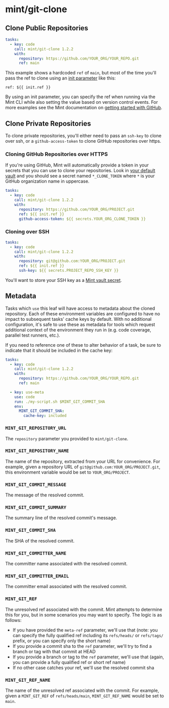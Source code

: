 # mint/git-clone

## Clone Public Repositories

```yaml
tasks:
  - key: code
    call: mint/git-clone 1.2.2
    with:
      repository: https://github.com/YOUR_ORG/YOUR_REPO.git
      ref: main
```

This example shows a hardcoded `ref` of `main`, but most of the time you'll pass the ref to clone using an [init parameter](https://www.rwx.com/docs/mint/init-parameters) like this:

```
ref: ${{ init.ref }}
```

By using an init parameter, you can specify the ref when running via the Mint CLI while also setting the value based on version control events.
For more examples see the Mint documentation on [getting started with GitHub](https://www.rwx.com/docs/mint/getting-started/github).

## Clone Private Repositories

To clone private repositories, you'll either need to pass an `ssh-key` to clone over ssh, or a `github-access-token` to clone GitHub repositories over https.

### Cloning GitHub Repositories over HTTPS

If you're using GitHub, Mint will automatically provide a token in your secrets that you can use to clone your repositories.
Look in [your default vault](https://cloud.rwx.com/mint/deep_link/vaults) and you should see a secret named `*_CLONE_TOKEN` where `*` is your GitHub organization name in uppercase.

```yaml
tasks:
  - key: code
    call: mint/git-clone 1.2.2
    with:
      repository: https://github.com/YOUR_ORG/PROJECT.git
      ref: ${{ init.ref }}
      github-access-token: ${{ secrets.YOUR_ORG_CLONE_TOKEN }}
```

### Cloning over SSH

```yaml
tasks:
  - key: code
    call: mint/git-clone 1.2.2
    with:
      repository: git@github.com:YOUR_ORG/PROJECT.git
      ref: ${{ init.ref }}
      ssh-key: ${{ secrets.PROJECT_REPO_SSH_KEY }}
```

You'll want to store your SSH key as a [Mint vault secret](https://www.rwx.com/docs/mint/vaults).

## Metadata

Tasks which `use` this leaf will have access to metadata about the cloned repository. Each of these environment variables are configured to have no impact to subsequent tasks' cache keys by default. With no additional configuration, it's safe to use these as metadata for tools which request additional context of the environment they run in (e.g. code coverage, parallel test runners, etc.).

If you need to reference one of these to alter behavior of a task, be sure to indicate that it should be included in the cache key:

```yaml
tasks:
  - key: code
    call: mint/git-clone 1.2.2
    with:
      repository: https://github.com/YOUR_ORG/YOUR_REPO.git
      ref: main

  - key: use-meta
    use: code
    run: ./my-script.sh $MINT_GIT_COMMIT_SHA
    env:
      MINT_GIT_COMMIT_SHA:
        cache-key: included
```

### `MINT_GIT_REPOSITORY_URL`

The `repository` parameter you provided to `mint/git-clone`.

### `MINT_GIT_REPOSITORY_NAME`

The name of the repository, extracted from your URL for convenience. For example, given a repository URL of `git@github.com:YOUR_ORG/PROJECT.git`, this environment variable would be set to `YOUR_ORG/PROJECT`.

### `MINT_GIT_COMMIT_MESSAGE`

The message of the resolved commit.

### `MINT_GIT_COMMIT_SUMMARY`

The summary line of the resolved commit's message.

### `MINT_GIT_COMMIT_SHA`

The SHA of the resolved commit.

### `MINT_GIT_COMMITTER_NAME`

The committer name associated with the resolved commit.

### `MINT_GIT_COMMITTER_EMAIL`

The committer email associated with the resolved commit.

### `MINT_GIT_REF`

The unresolved ref associated with the commit. Mint attempts to determine this for you, but in some scenarios you may want to specify. The logic is as follows:

- If you have provided the `meta-ref` parameter, we'll use that (note: you can specify the fully qualified ref including its `refs/heads/` or `refs/tags/` prefix, or you can specify only the short name)
- If you provide a commit sha to the `ref` parameter, we'll try to find a branch or tag with that commit at HEAD
- If you provide a branch or tag to the `ref` parameter, we'll use that (again, you can provide a fully qualified ref or short ref name)
- If no other case catches your ref, we'll use the resolved commit sha

### `MINT_GIT_REF_NAME`

The name of the unresolved ref associated with the commit. For example, given a `MINT_GIT_REF` of `refs/heads/main`, `MINT_GIT_REF_NAME` would be set to `main`.
